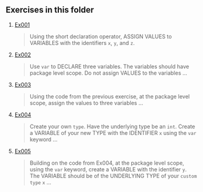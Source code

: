 ## Exercises in this folder
1. [Ex001](../Level%201/Ex001.go) 
   > Using the short declaration operator, ASSIGN VALUES to VARIABLES with the identifiers `x`, `y`, and `z`.
2. [Ex002](../Level%201/Ex002.go) 
   > Use `var` to DECLARE three variables. The variables should have package level scope. Do not assign VALUES to the variables ...
3. [Ex003](../Level%201/Ex003.go) 
   > Using the code from the previous exercise, at the package level scope, assign the values to three variables ...
4. [Ex004](../Level%201/Ex004.go) 
   > Create your own `type`. Have the underlying type be an `int`. Create a VARIABLE of your new TYPE with the IDENTIFIER `x` using the `var` keyword ...
5. [Ex005](../Level%201/Ex005.go) 
   > Building on the code from Ex004, at the package level scope, using the `var` keyword, create a VARIABLE with the identifier `y`. The VARIABLE should be of the UNDERLYING TYPE of your `custom type` `x` ...